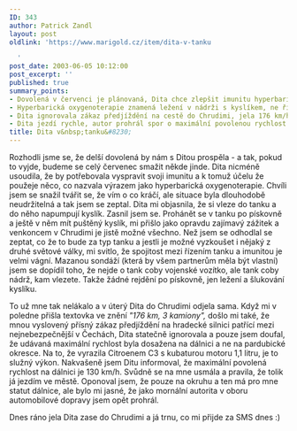 ```yaml
---
ID: 343
author: Patrick Zandl
layout: post
oldlink: 'https://www.marigold.cz/item/dita-v-tanku

  '
post_date: 2003-06-05 10:12:00
post_excerpt: ''
published: true
summary_points:
- Dovolená v červenci je plánovaná, Dita chce zlepšit imunitu hyperbarickou oxygenoterapií.
- Hyperbarická oxygenoterapie znamená ležení v nádrži s kyslíkem, ne řízení tanku.
- Dita ignorovala zákaz předjíždění na cestě do Chrudimi, jela 176 km/h.
- Dita jezdí rychle, autor prohrál spor o maximální povolenou rychlost.
title: Dita v&nbsp;tanku&#8230;
---
```


<p>
Rozhodli jsme se, že delší dovolená by nám s Ditou prospěla - a tak, pokud to vyjde, budeme se celý červenec smažit někde jinde. Dita nicméně usoudila, že by potřebovala vyspravit svoji imunitu a k tomuž účelu že použeje něco, co nazvala výrazem jako hyperbarická oxygenoterapie. Chvíli jsem se snažil tvářit se, že vím o co kráčí, ale situace byla dlouhodobě neudržitelná a tak jsem se zeptal. Dita mi objasnila, že si vleze do tanku a do něho napumpují kyslík. Zasnil jsem se. Prohánět se v tanku po pískovně a ještě v něm mít puštěný kyslík, mi přišlo jako opravdu zajímavý zážitek a venkoncem v Chrudimi je jistě možné všechno. Než jsem se odhodlal se zeptat, co že to bude za typ tanku a jestli je možné vyzkoušet i nějaký z druhé světové války, mi svitlo, že spojitost mezi řízením tanku a imunitou je velmi vágní. Mazanou sondáží (která by všem partnerům měla být vlastní) jsem se dopídil toho, že nejde o tank coby vojenské vozítko, ale tank coby nádrž, kam vlezete. Takže žádné rejdění po pískovně, jen ležení a šlukování kyslíku. </p>

<p>
To už mne tak nelákalo a v úterý Dita do Chrudimi odjela sama. Když mi v poledne přišla textovka ve znění <EM>"176 km, 3 kamiony",</EM> došlo mi také, že mnou vyslovený přísný zákaz předjíždění na hradecké silnici patřící mezi nejnebezpečnější v Čechách, Dita statečně ignorovala a pouze jsem doufal, že udávaná maximální rychlost byla dosažena na dálnici a ne na pardubické okresce. Na to, že vyrazila Citroenem C3 s kubaturou motoru 1,1 litru, je to služný výkon.&#160;Nakvašeně jsem Ditu informoval, že maximální povolená rychlost na dálnici je 130 km/h. Svůdně se na mne usmála a pravila, že tolik já jezdím ve městě. Oponoval jsem, že pouze na okruhu a ten má pro mne statut dálnice, ale bylo mi jasné, že jako mornální autorita v oboru automobilové dopravy jsem opět prohrál. </p>

<p>
Dnes ráno jela Dita zase do Chrudimi a já trnu, co mi přijde za SMS dnes :)</p>